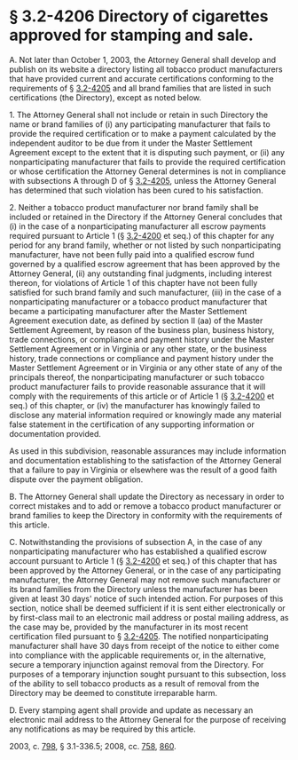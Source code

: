 # § 3.2-4206 Directory of cigarettes approved for stamping and sale.

<p>A. Not later than October 1, 2003, the Attorney General shall develop and publish on its website a directory listing all tobacco product manufacturers that have provided current and accurate certifications conforming to the requirements of § <a href='http://law.lis.virginia.gov/vacode/3.2-4205/'>3.2-4205</a> and all brand families that are listed in such certifications (the Directory), except as noted below.</p><p>1. The Attorney General shall not include or retain in such Directory the name or brand families of (i) any participating manufacturer that fails to provide the required certification or to make a payment calculated by the independent auditor to be due from it under the Master Settlement Agreement except to the extent that it is disputing such payment, or (ii) any nonparticipating manufacturer that fails to provide the required certification or whose certification the Attorney General determines is not in compliance with subsections A through D of § <a href='http://law.lis.virginia.gov/vacode/3.2-4205/'>3.2-4205</a>, unless the Attorney General has determined that such violation has been cured to his satisfaction.</p><p>2. Neither a tobacco product manufacturer nor brand family shall be included or retained in the Directory if the Attorney General concludes that (i) in the case of a nonparticipating manufacturer all escrow payments required pursuant to Article 1 (§ <a href='http://law.lis.virginia.gov/vacode/3.2-4200/'>3.2-4200</a> et seq.) of this chapter for any period for any brand family, whether or not listed by such nonparticipating manufacturer, have not been fully paid into a qualified escrow fund governed by a qualified escrow agreement that has been approved by the Attorney General, (ii) any outstanding final judgments, including interest thereon, for violations of Article 1 of this chapter have not been fully satisfied for such brand family and such manufacturer, (iii) in the case of a nonparticipating manufacturer or a tobacco product manufacturer that became a participating manufacturer after the Master Settlement Agreement execution date, as defined by section II (aa) of the Master Settlement Agreement, by reason of the business plan, business history, trade connections, or compliance and payment history under the Master Settlement Agreement or in Virginia or any other state, or the business history, trade connections or compliance and payment history under the Master Settlement Agreement or in Virginia or any other state of any of the principals thereof, the nonparticipating manufacturer or such tobacco product manufacturer fails to provide reasonable assurance that it will comply with the requirements of this article or of Article 1 (§ <a href='http://law.lis.virginia.gov/vacode/3.2-4200/'>3.2-4200</a> et seq.) of this chapter, or (iv) the manufacturer has knowingly failed to disclose any material information required or knowingly made any material false statement in the certification of any supporting information or documentation provided.</p><p>As used in this subdivision, reasonable assurances may include information and documentation establishing to the satisfaction of the Attorney General that a failure to pay in Virginia or elsewhere was the result of a good faith dispute over the payment obligation.</p><p>B. The Attorney General shall update the Directory as necessary in order to correct mistakes and to add or remove a tobacco product manufacturer or brand families to keep the Directory in conformity with the requirements of this article.</p><p>C. Notwithstanding the provisions of subsection A, in the case of any nonparticipating manufacturer who has established a qualified escrow account pursuant to Article 1 (§ <a href='http://law.lis.virginia.gov/vacode/3.2-4200/'>3.2-4200</a> et seq.) of this chapter that has been approved by the Attorney General, or in the case of any participating manufacturer, the Attorney General may not remove such manufacturer or its brand families from the Directory unless the manufacturer has been given at least 30 days' notice of such intended action. For purposes of this section, notice shall be deemed sufficient if it is sent either electronically or by first-class mail to an electronic mail address or postal mailing address, as the case may be, provided by the manufacturer in its most recent certification filed pursuant to § <a href='http://law.lis.virginia.gov/vacode/3.2-4205/'>3.2-4205</a>. The notified nonparticipating manufacturer shall have 30 days from receipt of the notice to either come into compliance with the applicable requirements or, in the alternative, secure a temporary injunction against removal from the Directory. For purposes of a temporary injunction sought pursuant to this subsection, loss of the ability to sell tobacco products as a result of removal from the Directory may be deemed to constitute irreparable harm.</p><p>D. Every stamping agent shall provide and update as necessary an electronic mail address to the Attorney General for the purpose of receiving any notifications as may be required by this article.</p><p>2003, c. <a href='http://lis.virginia.gov/cgi-bin/legp604.exe?031+ful+CHAP0798'>798</a>, § 3.1-336.5; 2008, cc. <a href='http://lis.virginia.gov/cgi-bin/legp604.exe?081+ful+CHAP0758'>758</a>, <a href='http://lis.virginia.gov/cgi-bin/legp604.exe?081+ful+CHAP0860'>860</a>.</p>
